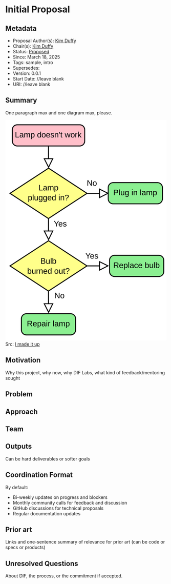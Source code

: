 # Initial Proposal

## Metadata
- Proposal Author(s): [Kim Duffy](kimdhamilton)
- Chair(s): [Kim Duffy](kimdhamilton)
- Status: [Proposed]()
- Since: March 18, 2025
- Tags: sample, intro
- Supersedes:
- Version: 0.0.1
- Start Date: <date> //leave blank
- URI: <uri> //leave blank

## Summary

One paragraph max and one diagram max, please.

![example diagram](assets/flowchart.png)
Src: [I made it up](https://i.kym-cdn.com/photos/images/newsfeed/002/360/522/db7.jpg)

## Motivation

Why this project, why now, why DIF Labs, what kind of feedback/mentoring sought

## Problem

## Approach

## Team

## Outputs

Can be hard deliverables or softer goals

## Coordination Format

By default:

- Bi-weekly updates on progress and blockers
- Monthly community calls for feedback and discussion
- GitHub discussions for technical proposals
- Regular documentation updates

## Prior art

Links and one-sentence summary of relevance for prior art (can be code or specs or products)

## Unresolved Questions

About DIF, the process, or the commitment if accepted.

